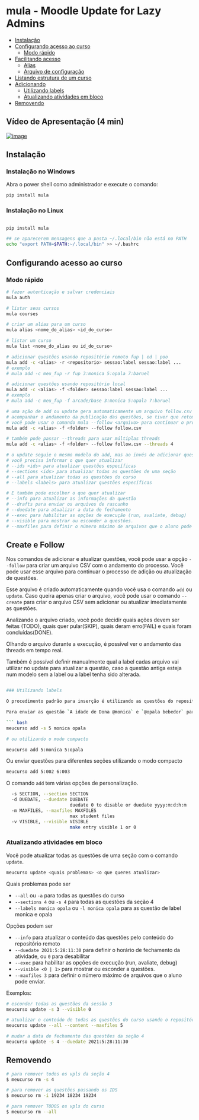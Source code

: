 # mula - Moodle Update for Lazy Admins

<!-- toc -->
- [Instalação](#instalação)
- [Configurando acesso ao curso](#configurando-acesso-ao-curso)
  - [Modo rápido](#modo-rápido)
- [Facilitando acesso](#facilitando-acesso)
  - [Alias](#alias)
  - [Arquivo de configuração](#arquivo-de-configuração)
- [Listando estrutura de um curso](#listando-estrutura-de-um-curso)
- [Adicionando](#adicionando)
  - [Utilizando labels](#utilizando-labels)
  - [Atualizando atividades em bloco](#atualizando-atividades-em-bloco)
- [Removendo](#removendo)
<!-- toc -->

## Vídeo de Apresentação (4 min)

[![image](https://gist.github.com/assets/4747652/d3fc3448-8766-41e9-8416-a3fae6044e3b)](https://youtu.be/BB8-IkU2X6U)

## Instalação

### Instalação no Windows

Abra o power shell como administrador e execute o comando:

```bash
pip install mula
```

### Instalação no Linux

```bash

pip install mula

## se aparecerem mensagens que a pasta ~/.local/bin não está no PATH
echo "export PATH=$PATH:~/.local/bin" >> ~/.bashrc
```

## Configurando acesso ao curso

### Modo rápido

```bash
# fazer autenticação e salvar credenciais
mula auth

# listar seus cursos
mula courses

# criar um alias para um curso
mula alias <nome_do_alias> <id_do_curso>

# listar um curso
mula list <nome_do_alias ou id_do_curso>

# adicionar questões usando repositório remoto fup | ed | poo
mula add -c <alias> -r <repositorio> sessao:label sessao:label ...
# exemplo
# mula add -c meu_fup -r fup 3:monica 5:opala 7:baruel

# adicionar questões usando repositório local
mula add -c <alias> -f <folder> sessao:label sessao:label ...
# exemplo
# mula add -c meu_fup -f arcade/base 3:monica 5:opala 7:baruel

# uma ação de add ou update gera automaticamente um arquivo follow.csv onde você pode
# acompanhar o andamento da publicação das questões, se tiver que retomar o processo
# você pode usar o comando mula --follow <arquivo> para continuar o processo
mula add -c <alias> -f <folder> --follow follow.csv

# também pode passar --threads para usar múltiplas threads
mula add -c <alias> -f <folder> --follow follow.csv --threads 4

# o update seguie o mesmo modelo do add, mas ao invés de adicionar questões
# você precisa informar o que quer atualizar
# --ids <ids> para atualizar questões específicas
# --sections <ids> para atualizar todas as questões de uma seção
# --all para atualizar todas as questões do curso
# --labels <labels> para atualizar questões específicas

# E também pode escolher o que quer atualizar
# --info para atualizar as informações da questão
# --drafts para enviar os arquivos de rascunho
# --duedate para atualizar a data de fechamento
# --exec para habilitar as opções de execução (run, avaliate, debug)
# --visible para mostrar ou esconder a questões.
# --maxfiles para definir o número máximo de arquivos que o aluno pode enviar.

```

## Create e Follow

Nos comandos de adicionar e atualizar questões, você pode usar a opção `--follow` para criar um arquivo CSV com o andamento do processo. Você pode usar esse arquivo para continuar o processo de adição ou atualização de questões.

Esse arquivo é criado automaticamente quando você usa o comando `add` ou `update`. Caso queira apenas criar o arquivo, você pode usar o comando `--create` para criar o arquivo CSV sem adicionar ou atualizar imediatamente as questões.

Analizando o arquivo criado, você pode decidir quais ações devem ser feitas (TODO), quais quer pular(SKIP), quais deram erro(FAIL) e quais foram concluídas(DONE).

Olhando o arquivo durante a execução, é possível ver o andamento das threads em tempo real.

Também é possível definir manualmente qual a label cadas arquivo vai utilizar no update para atualizar a questão, caso a questão antiga esteja num modelo sem a label ou a label tenha sido alterada.

```bash

### Utilizando labels

O procedimento padrão para inserção é utilizando as questões do repositório remoto configurado no arquivo de configurações. Para FUP, o repositório padrão está no [github](https://github.com/qxcodefup/arcade#qxcodefup).

Para enviar as questão `A idade de Dona @monica` e `@opala bebedor` para a seção 5 do seu curso do moodle use:

``` bash
meucurso add -s 5 monica opala

# ou utilizando o modo compacto

meucurso add 5:monica 5:opala
```

Ou enviar questões para diferentes seções utilizando o modo compacto

``` bash
meucurso add 5:002 6:003 
```

O comando `add` tem várias opções de personalização.

``` bash
  -s SECTION, --section SECTION
  -d DUEDATE, --duedate DUEDATE
                        duedate 0 to disable or duedate yyyy:m:d:h:m
  -m MAXFILES, --maxfiles MAXFILES
                        max student files
  -v VISIBLE, --visible VISIBLE
                        make entry visible 1 or 0
```

### Atualizando atividades em bloco

Você pode atualizar todas as questões de uma seção com o comando `update`.

``` bash
meucurso update <quais problemas> <o que queres atualizar>
```

Quais problemas pode ser

- `--all` ou `-a` para todas as questões do curso
- `--sections 4` ou `-s 4` para todas as questões da seção 4
- `--labels monica opala` ou `-l monica opala` para as questão de label monica e opala

Opções podem ser

- `--info` para atualizar o conteúdo das questões pelo conteúdo do repositório remoto
- `--duedate 2021:5:28:11:30` para definir o horário de fechamento da atividade, ou `0` para desabilitar
- `--exec` para habilitar as opções de execução (run, avaliate, debug)
- `--visible <0 | 1>` para mostrar ou esconder a questões.
- `--maxfiles 3` para definir o número máximo de arquivos que o aluno pode enviar.

Exemplos:

``` bash
# esconder todas as questões da sessão 3
meucurso update -s 3 --visible 0

# atualizar o conteúdo de todas as questões do curso usando o repositório remoto e também mudar o máximo de arquivos para 5
meucurso update --all --content --maxfiles 5

# mudar a data de fechamento das questões da seção 4
meucurso update -s 4 --duedate 2021:5:28:11:30
```

## Removendo

``` bash
# para remover todos os vpls da seção 4
$ meucurso rm -s 4

# para remover as questões passando os IDS
$ meucurso rm -i 19234 18234 19234

# para remover TODOS os vpls do curso
$ meucurso rm --all
```
